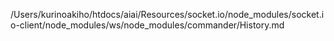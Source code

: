 /Users/kurinoakiho/htdocs/aiai/Resources/socket.io/node_modules/socket.io-client/node_modules/ws/node_modules/commander/History.md